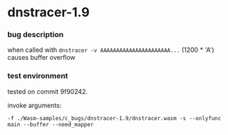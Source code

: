 # dnstracer-1.9

### bug description

when called with `dnstracer -v AAAAAAAAAAAAAAAAAAAAAA...` (1200 * 'A') causes buffer overflow

### test environment

tested on commit 9f90242.

invoke arguments:
```
-f ./Wasm-samples/c_bugs/dnstracer-1.9/dnstracer.wasm -s --onlyfunc main --buffer --need_mapper
```
